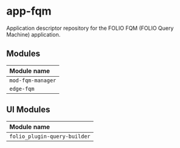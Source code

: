 # app-fqm
Application descriptor repository for the FOLIO FQM (FOLIO Query Machine) application.

## Modules

| Module name       |
|:------------------|
| `mod-fqm-manager` |
| `edge-fqm`        |

## UI Modules

| Module name                  |
|:-----------------------------|
| `folio_plugin-query-builder` |

